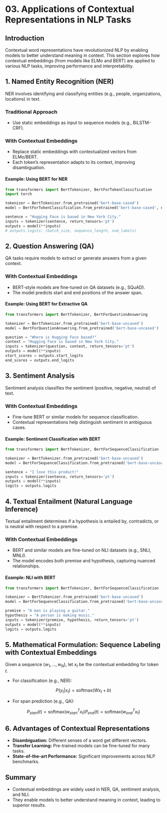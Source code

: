 # 03. Applications of Contextual Representations in NLP Tasks

## Introduction

Contextual word representations have revolutionized NLP by enabling models to better understand meaning in context. This section explores how contextual embeddings (from models like ELMo and BERT) are applied to various NLP tasks, improving performance and interpretability.

## 1. Named Entity Recognition (NER)

NER involves identifying and classifying entities (e.g., people, organizations, locations) in text.

### Traditional Approach
- Use static embeddings as input to sequence models (e.g., BiLSTM-CRF).

### With Contextual Embeddings
- Replace static embeddings with contextualized vectors from ELMo/BERT.
- Each token’s representation adapts to its context, improving disambiguation.

#### Example: Using BERT for NER

```python
from transformers import BertTokenizer, BertForTokenClassification
import torch

tokenizer = BertTokenizer.from_pretrained('bert-base-cased')
model = BertForTokenClassification.from_pretrained('bert-base-cased', num_labels=9)

sentence = "Hugging Face is based in New York City."
inputs = tokenizer(sentence, return_tensors='pt')
outputs = model(**inputs)
# outputs.logits: (batch_size, sequence_length, num_labels)
```

## 2. Question Answering (QA)

QA tasks require models to extract or generate answers from a given context.

### With Contextual Embeddings
- BERT-style models are fine-tuned on QA datasets (e.g., SQuAD).
- The model predicts start and end positions of the answer span.

#### Example: Using BERT for Extractive QA

```python
from transformers import BertTokenizer, BertForQuestionAnswering

tokenizer = BertTokenizer.from_pretrained('bert-base-uncased')
model = BertForQuestionAnswering.from_pretrained('bert-base-uncased')

question = "Where is Hugging Face based?"
context = "Hugging Face is based in New York City."
inputs = tokenizer(question, context, return_tensors='pt')
outputs = model(**inputs)
start_scores = outputs.start_logits
end_scores = outputs.end_logits
```

## 3. Sentiment Analysis

Sentiment analysis classifies the sentiment (positive, negative, neutral) of text.

### With Contextual Embeddings
- Fine-tune BERT or similar models for sequence classification.
- Contextual representations help distinguish sentiment in ambiguous cases.

#### Example: Sentiment Classification with BERT

```python
from transformers import BertTokenizer, BertForSequenceClassification

tokenizer = BertTokenizer.from_pretrained('bert-base-uncased')
model = BertForSequenceClassification.from_pretrained('bert-base-uncased')

sentence = "I love this product!"
inputs = tokenizer(sentence, return_tensors='pt')
outputs = model(**inputs)
logits = outputs.logits
```

## 4. Textual Entailment (Natural Language Inference)

Textual entailment determines if a hypothesis is entailed by, contradicts, or is neutral with respect to a premise.

### With Contextual Embeddings
- BERT and similar models are fine-tuned on NLI datasets (e.g., SNLI, MNLI).
- The model encodes both premise and hypothesis, capturing nuanced relationships.

#### Example: NLI with BERT

```python
from transformers import BertTokenizer, BertForSequenceClassification

tokenizer = BertTokenizer.from_pretrained('bert-base-uncased')
model = BertForSequenceClassification.from_pretrained('bert-base-uncased')

premise = "A man is playing a guitar."
hypothesis = "A person is making music."
inputs = tokenizer(premise, hypothesis, return_tensors='pt')
outputs = model(**inputs)
logits = outputs.logits
```

## 5. Mathematical Formulation: Sequence Labeling with Contextual Embeddings

Given a sequence $`(w_1, ..., w_N)`$, let $`x_t`$ be the contextual embedding for token $`t`$.

- For classification (e.g., NER):

```math
P(y_t | x_t) = \text{softmax}(Wx_t + b)
```

- For span prediction (e.g., QA):

```math
P_{start}(t) = \text{softmax}(w_{start}^T x_t)
P_{end}(t) = \text{softmax}(w_{end}^T x_t)
```

## 6. Advantages of Contextual Representations

- **Disambiguation:** Different senses of a word get different vectors.
- **Transfer Learning:** Pre-trained models can be fine-tuned for many tasks.
- **State-of-the-art Performance:** Significant improvements across NLP benchmarks.

## Summary
- Contextual embeddings are widely used in NER, QA, sentiment analysis, and NLI.
- They enable models to better understand meaning in context, leading to superior results. 